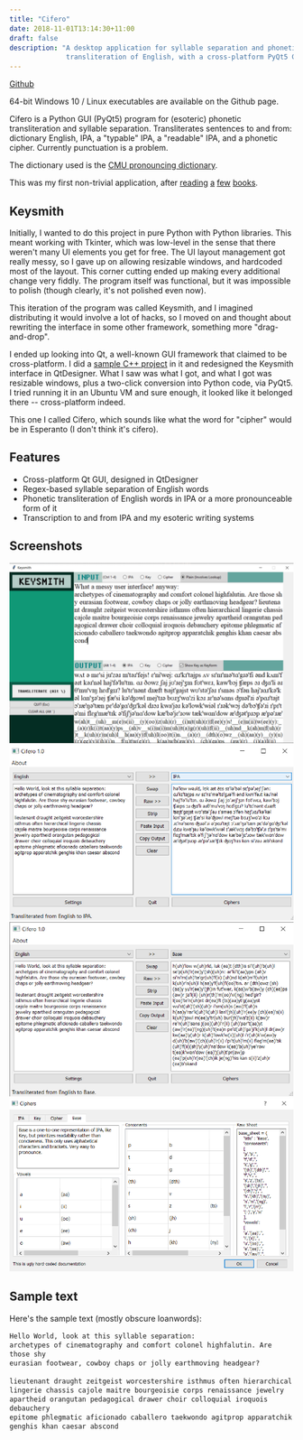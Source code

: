 ```yaml
---
title: "Cifero"
date: 2018-11-01T13:14:30+11:00
draft: false
description: "A desktop application for syllable separation and phonetic
              transliteration of English, with a cross-platform PyQt5 GUI."
---
```


[Github](https://github.com/jonjau/cifero)

64-bit Windows 10 / Linux executables are available on the Github page.

Cifero is a Python GUI (PyQt5) program for (esoteric)
phonetic transliteration and syllable separation. Transliterates sentences to
and from: dictionary English, IPA, a "typable" IPA, a "readable" IPA, and a
phonetic cipher. Currently punctuation is a problem.

The dictionary used is the
[CMU pronouncing dictionary](http://www.speech.cs.cmu.edu/cgi-bin/cmudict).

This was my first non-trivial application, after
[reading](https://www.amazon.com/Programming-Principles-Practice-Using-C/dp/0321543726)
[a](https://nostarch.com/automatestuff2)
[few](https://www.amazon.com/Fluent-Python-Concise-Effective-Programming/dp/1491946008)
[books](https://buildmedia.readthedocs.org/media/pdf/howtothink/latest/howtothink.pdf).

## Keysmith

Initially, I wanted to do this project in pure Python with Python libraries.
This meant working with Tkinter, which was low-level in the sense that there
weren't many UI elements you get for free. The UI layout management got really
messy, so I gave up on allowing resizable windows, and hardcoded most of the
layout. This corner cutting ended up making every additional change very
fiddly. The program itself was functional, but it was impossible to polish
(though clearly, it's not polished even now).

This iteration of the program was called Keysmith, and I imagined distributing
it would involve a lot of hacks, so I moved on and thought about rewriting the
interface in some other framework, something more "drag-and-drop".

I ended up looking into Qt, a well-known GUI framework that claimed to be
cross-platform. I did a
[sample C++ project](https://github.com/jonjau/countdown)
in it and redesigned the Keysmith interface in QtDesigner. What I saw was what
I got, and what I got was resizable windows, plus a two-click conversion into
Python code, via PyQt5. I tried running it in an Ubuntu VM and sure enough, it
looked like it belonged there -- cross-platform indeed.

This one I called Cifero, which sounds like what the word for "cipher" would
be in Esperanto (I don't think it's cifero).

## Features

* Cross-platform Qt GUI, designed in QtDesigner
* Regex-based syllable separation of English words
* Phonetic transliteration of English words in IPA or a more pronounceable
  form of it
* Transcription to and from IPA and my esoteric writing systems

## Screenshots

![keysmith](./keysmith.jpg)
![cifero1](./cifero1.jpg)
![cifero2](./cifero2.jpg)
![cifero5](./cifero5.jpg)

## Sample text

Here's the sample text (mostly obscure loanwords):

```_
Hello World, look at this syllable separation:
archetypes of cinematography and comfort colonel highfalutin. Are those shy
eurasian footwear, cowboy chaps or jolly earthmoving headgear?

lieutenant draught zeitgeist worcestershire isthmus often hierarchical
lingerie chassis cajole maitre bourgeoisie corps renaissance jewelry
apartheid orangutan pedagogical drawer choir colloquial iroquois debauchery
epitome phlegmatic aficionado caballero taekwondo agitprop apparatchik
genghis khan caesar abscond
```
